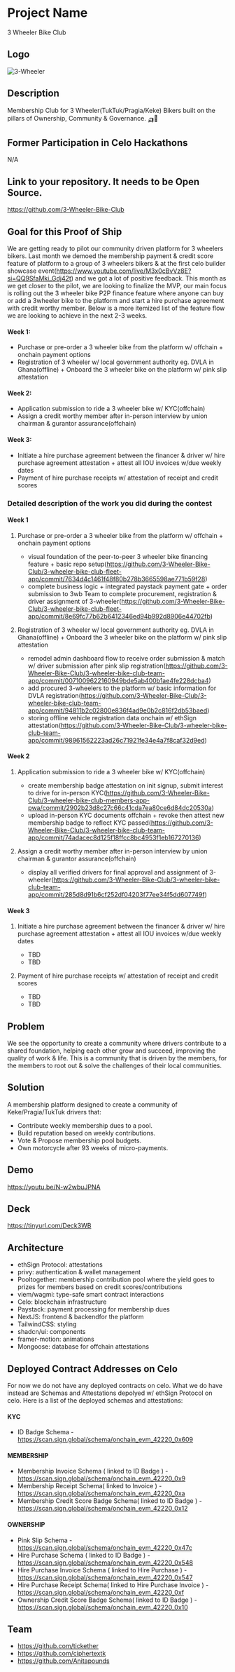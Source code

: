 # Project Name
3 Wheeler Bike Club

## Logo
![3-Wheeler](https://i.ibb.co/1R7dngG/3-Wheeler-Logo-Horizontal-4x.png)


## Description
Membership Club for 3 Wheeler(TukTuk/Pragia/Keke) Bikers built on the pillars of Ownership, Community & Governance. 🛺💨

## Former Participation in Celo Hackathons
N/A

## Link to your repository. It needs to be **Open Source**.
https://github.com/3-Wheeler-Bike-Club

## Goal for this Proof of Ship
We are getting ready to pilot our community driven platform for 3 wheelers bikers. Last month we demoed the membership payment & credit score feature of platform to a group of 3 wheelers bikers & at the first celo builder showcase event(https://www.youtube.com/live/M3x0cBvVz8E?si=QQ9SfaMki_Gdj42t) and we got a lot of positive feedback. This month as we get closer to the pilot, we are looking to finalize the MVP, our main focus is rolling out the 3 wheeler bike P2P finance feature where anyone can buy or add a 3wheeler bike to the platform and start a hire purchase agreement with credit worthy member. Below is a more itemized list of the feature flow we are looking to achieve in the next 2-3 weeks.
#### Week 1:
- Purchase or pre-order a 3 wheeler bike from the platform w/ offchain + onchain payment options
- Registration of 3 wheeler w/ local government authority eg. DVLA in Ghana(offline) + Onboard the 3 wheeler bike on the platform w/ pink slip attestation
#### Week 2:
- Application submission to ride a 3 wheeler bike w/ KYC(offchain)
- Assign a credit worthy member after in-person interview by union chairman & gurantor assurance(offchain)
#### Week 3:
- Initiate a hire purchase agreement between the financer & driver w/ hire purchase agreement attestation + attest all IOU invoices w/due weekly dates
- Payment of hire purchase receipts w/ attestation of receipt and credit scores


### Detailed description of the work you did during the contest
#### Week 1
1. Purchase or pre-order a 3 wheeler bike from the platform w/ offchain + onchain payment options
   - visual foundation of the peer-to-peer 3 wheeler bike financing feature + basic repo setup(https://github.com/3-Wheeler-Bike-Club/3-wheeler-bike-club-fleet-app/commit/7634d4c1461f48f80b278b3665598ae771b59f28)
   - complete business logic + integrated paystack payment gate + order submission to 3wb Team to complete procurement, registration & driver assignment of 3-wheeler(https://github.com/3-Wheeler-Bike-Club/3-wheeler-bike-club-fleet-app/commit/8e69fc77b62b6412346ed94b992d8906e44702fb)

2. Registration of 3 wheeler w/ local government authority eg. DVLA in Ghana(offline) + Onboard the 3 wheeler bike on the platform w/ pink slip attestation
   - remodel admin dashboard flow to receive order submission & match w/ driver submission after pink slip registration(https://github.com/3-Wheeler-Bike-Club/3-wheeler-bike-club-team-app/commit/0071009622160949bde5ab400b1ae4fe228dcba4)
   - add procured 3-wheelers to the platform w/ basic information for DVLA registration(https://github.com/3-Wheeler-Bike-Club/3-wheeler-bike-club-team-app/commit/94811b2c02800e836f4ad9e0b2c816f2db53baed)
   - storing offline vehicle registration data onchain w/ ethSign attestation(https://github.com/3-Wheeler-Bike-Club/3-wheeler-bike-club-team-app/commit/98961562223ad26c71921fe34e4a7f8caf32d9ed)

#### Week 2
1. Application submission to ride a 3 wheeler bike w/ KYC(offchain) 
   - create membership badge attestation on init signup, submit interest to drive for in-person KYC(https://github.com/3-Wheeler-Bike-Club/3-wheeler-bike-club-members-app-pwa/commit/2902b23d8c27c66c41cda7ea80ce6d84dc20530a)
   - upload in-person KYC documents offchain + revoke then attest new membership badge to reflect KYC passed(https://github.com/3-Wheeler-Bike-Club/3-wheeler-bike-club-team-app/commit/74adacec8d125f18ffcc8bc4953f1eb167270136)

2. Assign a credit worthy member after in-person interview by union chairman & gurantor assurance(offchain)
   - display all verified drivers for final approval and assignment of 3-wheeler(https://github.com/3-Wheeler-Bike-Club/3-wheeler-bike-club-team-app/commit/285d8d91b6cf252df04203f77ee34f5dd607749f)

#### Week 3
1. Initiate a hire purchase agreement between the financer & driver w/ hire purchase agreement attestation + attest all IOU invoices w/due weekly dates
   - TBD
   - TBD

2. Payment of hire purchase receipts w/ attestation of receipt and credit scores
   - TBD
   - TBD
## Problem
We see the opportunity to create a community where drivers contribute to a shared foundation, helping each other grow and succeed, improving the quality of work & life. This is a community that is driven by the members, for the members to root out & solve the challenges of their local communities.

## Solution
A membership platform designed to create a community of Keke/Pragia/TukTuk drivers that:
- Contribute weekly membership dues to a pool.
- Build reputation based on weekly contributions.
- Vote & Propose membership pool budgets.
- Own motorcycle after 93 weeks of micro-payments.

## Demo
https://youtu.be/N-w2wbuJPNA

## Deck
https://tinyurl.com/Deck3WB

## Architecture
- ethSign Protocol: attestations
- privy: authentication & wallet management
- Pooltogether: membership contribution pool where the yield goes to prizes for members based on credit scores/contributions
- viem/wagmi: type-safe smart contract interactions
- Celo: blockchain infrastructure
- Paystack: payment processing for membership dues
- NextJS: frontend & backendfor the platform
- TailwindCSS: styling
- shadcn/ui: components
- framer-motion: animations
- Mongoose: database for offchain attestations

## Deployed Contract Addresses on Celo
For now we do not have any deployed contracts on celo. What we do have instead are Schemas and Attestations depolyed w/ ethSign Protocol on celo. Here is a list of the deployed schemas and attestations:
#### KYC
- ID Badge Schema - https://scan.sign.global/schema/onchain_evm_42220_0x609 
#### MEMBERSHIP
- Membership Invoice Schema ( linked to ID Badge ) - https://scan.sign.global/schema/onchain_evm_42220_0x9
- Membership Receipt Schema( linked to Invoice ) -https://scan.sign.global/schema/onchain_evm_42220_0xa
- Membership Credit Score Badge Schema( linked to ID Badge ) - https://scan.sign.global/schema/onchain_evm_42220_0x12
#### OWNERSHIP
- Pink Slip Schema - https://scan.sign.global/schema/onchain_evm_42220_0x47c
- Hire Purchase Schema ( linked to ID Badge ) - https://scan.sign.global/schema/onchain_evm_42220_0x548
- Hire Purchase Invoice Schema ( linked to Hire Purchase ) - https://scan.sign.global/schema/onchain_evm_42220_0x547
- Hire Purchase Receipt Schema( linked to Hire Purchase Invoice ) - https://scan.sign.global/schema/onchain_evm_42220_0xf 
- Ownership Credit Score Badge Schema( linked to ID Badge ) - https://scan.sign.global/schema/onchain_evm_42220_0x10

## Team
- https://github.com/tickether
- https://github.com/ciphertextk
- https://github.com/Anitapounds